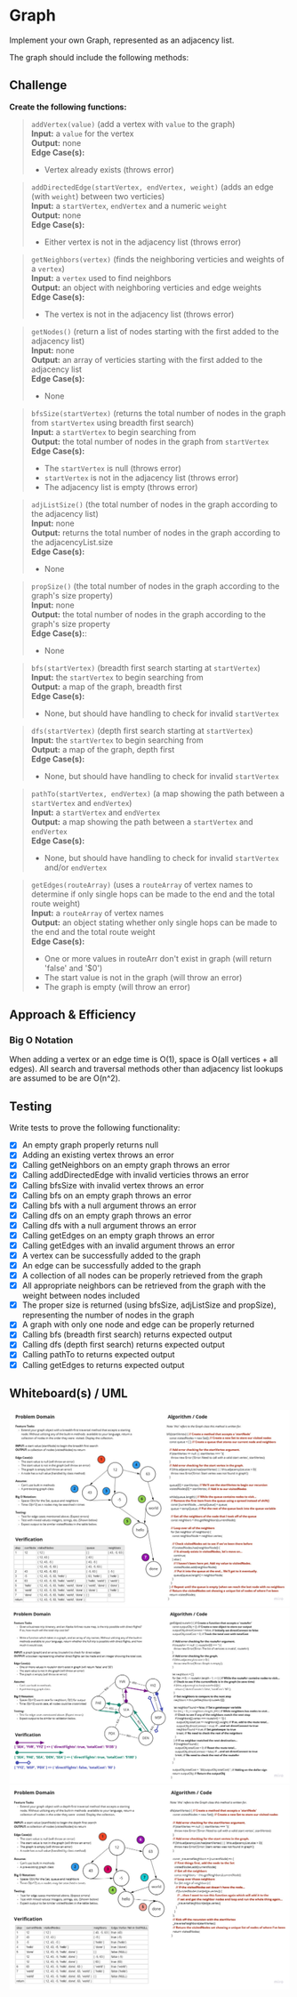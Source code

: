 # Graph

Implement your own Graph, represented as an adjacency list.

The graph should include the following methods:

## Challenge

**Create the following functions:**

>`addVertex(value)` (add a vertex with `value` to the graph)  
>**Input:** a `value` for the vertex  
>**Output:** none  
>**Edge Case(s):**
>- Vertex already exists (throws error)

>`addDirectedEdge(startVertex, endVertex, weight)` (adds an edge (with `weight`) between two verticies)  
>**Input:** a `startVertex`, `endVertex` and a numeric `weight`  
>**Output:** none  
>**Edge Case(s):**  
>- Either vertex is not in the adjacency list (throws error)

>`getNeighbors(vertex)` (finds the neighboring verticies and weights of a `vertex`)  
>**Input:** a `vertex` used to find neighbors  
>**Output:** an object with neighboring verticies and edge weights  
>**Edge Case(s):**
>- The vertex is not in the adjacency list (throws error)

>`getNodes()` (return a list of nodes starting with the first added to the adjacency list)  
>**Input:** none  
>**Output:** an array of verticies starting with the first added to the adjacency list  
>**Edge Case(s):**
>- None

>`bfsSize(startVertex)` (returns the total number of nodes in the graph from `startVertex` using breadth first search)  
>**Input:** a `startVertex` to begin searching from  
>**Output:** the total number of nodes in the graph from `startVertex`  
>**Edge Case(s):**
>- The `startVertex` is null (throws error)
>- `startVertex` is not in the adjacency list (throws error)
>- The adjacency list is empty (throws error)

>`adjListSize()` (the total number of nodes in the graph according to the adjacency list)  
>**Input:** none  
>**Output:** returns the total number of nodes in the graph according to the adjacencyList.size  
>**Edge Case(s):**
>- None

>`propSize()` (the total number of nodes in the graph according to the graph's size property)  
>**Input:** none  
>**Output:** the total number of nodes in the graph according to the graph's size property  
>**Edge Case(s):**:
>- None

>`bfs(startVertex)` (breadth first search starting at `startVertex`)  
>**Input:** the `startVertex` to begin searching from  
>**Output:** a map of the graph, breadth first  
>**Edge Case(s):**
>- None, but should have handling to check for invalid `startVertex`

>`dfs(startVertex)` (depth first search starting at `startVertex`)  
>**Input:** the `startVertex` to begin searching from  
>**Output:** a map of the graph, depth first  
>**Edge Case(s):**
>- None, but should have handling to check for invalid `startVertex`

>`pathTo(startVertex, endVertex)` (a map showing the path between a `startVertex` and `endVertex`)  
>**Input:** a `startVertex` and `endVertex`  
>**Output:** a map showing the path between a `startVertex` and `endVertex`  
>**Edge Case(s):**
>- None, but should have handling to check for invalid `startVertex` and/or `endVertex`

>`getEdges(routeArray)` (uses a `routeArray` of vertex names to determine if only single hops can be made to the end and the total route weight)  
>**Input:** a `routeArray` of vertex names  
>**Output:** an object stating whether only single hops can be made to the end and the total route weight  
>**Edge Case(s):**
>- One or more values in routeArr don't exist in graph (will return 'false' and '$0')
>- The start value is not in the graph (will throw an error)
>- The graph is empty (will throw an error)

## Approach & Efficiency

### Big O Notation

When adding a vertex or an edge time is O(1), space is O(all vertices + all edges). All search and traversal methods other than adjacency list lookups are assumed to be are O(n^2).

## Testing

Write tests to prove the following functionality:

- [X] An empty graph properly returns null
- [X] Adding an existing vertex throws an error
- [X] Calling getNeighbors on an empty graph throws an error
- [X] Calling addDirectedEdge with invalid verticies throws an error
- [X] Calling bfsSize with invalid vertex throws an error
- [X] Calling bfs on an empty graph throws an error
- [X] Calling bfs with a null argument throws an error
- [X] Calling dfs on an empty graph throws an error
- [X] Calling dfs with a null argument throws an error
- [X] Calling getEdges on an empty graph throws an error
- [X] Calling getEdges with an invalid argument throws an error
- [X] A vertex can be successfully added to the graph
- [X] An edge can be successfully added to the graph
- [X] A collection of all nodes can be properly retrieved from the graph
- [X] All appropriate neighbors can be retrieved from the graph with the weight between nodes included
- [X] The proper size is returned (using bfsSize, adjListSize and propSize), representing the number of nodes in the graph
- [X] A graph with only one node and edge can be properly returned
- [X] Calling bfs (breadth first search) returns expected output
- [X] Calling dfs (depth first search) returns expected output
- [X] Calling pathTo to returns expected output
- [X] Calling getEdges to returns expected output

## Whiteboard(s) / UML

![Whiteboard](./assets/CodeChallenge36-WhiteboardSS.jpg)
![Whiteboard](./assets/CodeChallenge37-WhiteboardSS.jpg)
![Whiteboard](./assets/CodeChallenge38-WhiteboardSS.jpg)
